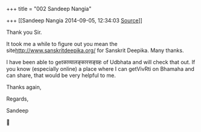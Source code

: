 +++
title = "002 Sandeep Nangia"

+++
[[Sandeep Nangia	2014-09-05, 12:34:03 [Source](https://groups.google.com/g/samskrita/c/S1gslOtuWSk)]]



Thank you Sir.

  

It took me a while to figure out you mean the site<http://www.sanskritdeepika.org/> for Sanskrit Deepika. Many thanks.

  

I have been able to getकाव्यालङ्कारसङ्ग्रहः of Udbhata and will check that out. If you know (especially online) a place where I can getVivRti on Bhamaha and can share, that would be very helpful to me.

  

Thanks again,

Regards,

Sandeep




